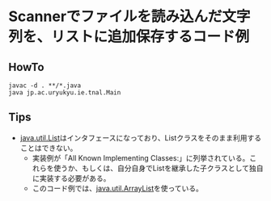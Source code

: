 # Scannerでファイルを読み込んだ文字列を、リストに追加保存するコード例

## HowTo
```
javac -d . **/*.java
java jp.ac.uryukyu.ie.tnal.Main
```

## Tips
- [java.util.List](https://docs.oracle.com/javase/9/docs/api/java/util/List.html)はインタフェースになっており、Listクラスをそのまま利用することはできない。
  - 実装例が「All Known Implementing Classes:」に列挙されている。これらを使うか、もしくは、自分自身でListを継承した子クラスとして独自に実装する必要がある。
  - このコード例では、[java.util.ArrayList](https://docs.oracle.com/javase/9/docs/api/java/util/ArrayList.html)を使っている。
